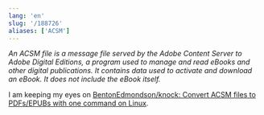 ```yaml
---
lang: 'en'
slug: '/188726'
aliases: ['ACSM']
---
```


_An ACSM file is a message file served by the Adobe Content Server to Adobe Digital Editions, a program used to manage and read eBooks and other digital publications. It contains data used to activate and download an eBook. It does not include the eBook itself._

I am keeping my eyes on [BentonEdmondson/knock: Convert ACSM files to PDFs/EPUBs with one command on Linux](https://github.com/BentonEdmondson/knock).
